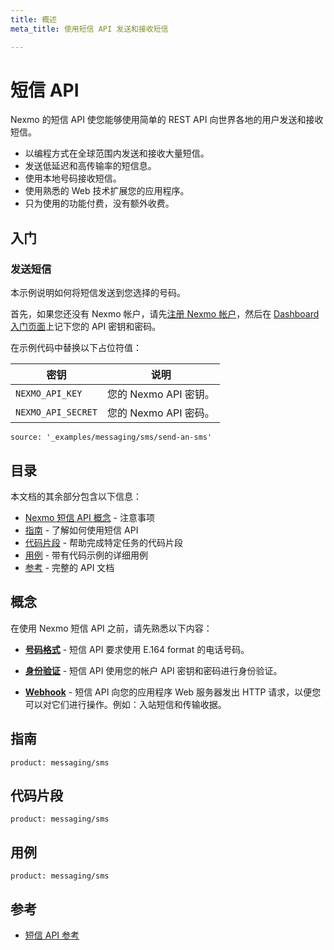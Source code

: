 ```yaml
---
title: 概述
meta_title: 使用短信 API 发送和接收短信

---
```



短信 API
======

Nexmo 的短信 API 使您能够使用简单的 REST API 向世界各地的用户发送和接收短信。

* 以编程方式在全球范围内发送和接收大量短信。
* 发送低延迟和高传输率的短信息。
* 使用本地号码接收短信。
* 使用熟悉的 Web 技术扩展您的应用程序。
* 只为使用的功能付费，没有额外收费。

入门
---

### 发送短信

本示例说明如何将短信发送到您选择的号码。

首先，如果您还没有 Nexmo 帐户，请先[注册 Nexmo 帐户](https://dashboard.nexmo.com/sign-up?icid=tryitfree_api-developer-adp_nexmodashbdfreetrialsignup_nav)，然后在 [Dashboard 入门页面](https://dashboard.nexmo.com/getting-started-guide)上记下您的 API 密钥和密码。

在示例代码中替换以下占位符值：

密钥 | 说明
-- | --
`NEXMO_API_KEY` | 您的 Nexmo API 密钥。
`NEXMO_API_SECRET` | 您的 Nexmo API 密码。

```code_snippets
source: '_examples/messaging/sms/send-an-sms'
```

目录
---

本文档的其余部分包含以下信息：

* [Nexmo 短信 API 概念](#concepts) - 注意事项
* [指南](#guides) - 了解如何使用短信 API
* [代码片段](#code-snippets) - 帮助完成特定任务的代码片段
* [用例](#use-cases) - 带有代码示例的详细用例
* [参考](#reference) - 完整的 API 文档

概念
---

在使用 Nexmo 短信 API 之前，请先熟悉以下内容：

* **[号码格式](/voice/voice-api/guides/numbers)** - 短信 API 要求使用 E.164 format 的电话号码。

* **[身份验证](/concepts/guides/authentication)** - 短信 API 使用您的帐户 API 密钥和密码进行身份验证。

* **[Webhook](/concepts/guides/webhooks)** - 短信 API 向您的应用程序 Web 服务器发出 HTTP 请求，以便您可以对它们进行操作。例如：入站短信和传输收据。

指南
---

```concept_list
product: messaging/sms
```

代码片段
----

```code_snippet_list
product: messaging/sms
```

用例
---

```use_cases
product: messaging/sms
```

参考
---

* [短信 API 参考](/api/sms)
